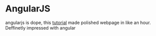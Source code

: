 # AngularJS
angularjs is dope, this [tutorial](https://docs.angularjs.org/tutorial) made polished webpage in like an hour. Deffinetly impressed with angular
